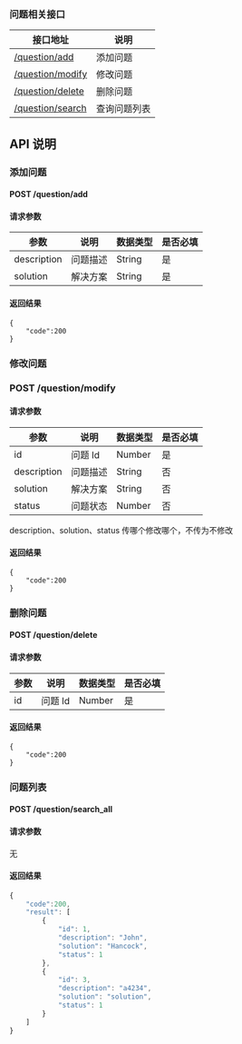 ### 问题相关接口

| 接口地址 | 说明 |
|---------|-----|
| [/question/add](#post-questionadd)       | 添加问题 |
| [/question/modify](#post-questionmodify) | 修改问题 |
| [/question/delete](#post-questiondelete) | 删除问题 |
| [/question/search](#post-questionsearch_all) | 查询问题列表 |

## API 说明

### 添加问题

#### POST /question/add

#### 请求参数

|参数|说明|数据类型|是否必填|
|---|----|------|------|
|description|问题描述 |String| 是|
|solution|解决方案 |String| 是|

#### 返回结果

```
{
	"code":200
}
```

### 修改问题

### POST /question/modify

#### 请求参数

|参数|说明|数据类型|是否必填|
|---|----|------|------|
|id|问题 Id |Number| 是|
|description|问题描述 |String| 否|
|solution|解决方案 |String| 否|
|status|问题状态 |Number| 否|

description、solution、status 传哪个修改哪个，不传为不修改

#### 返回结果

```
{
	"code":200
}
```

### 删除问题

#### POST /question/delete

#### 请求参数

|参数|说明|数据类型|是否必填|
|---|----|------|------|
|id|问题 Id |Number| 是|

#### 返回结果

```
{
	"code":200
}
```

### 问题列表

#### POST /question/search_all

#### 请求参数

无

#### 返回结果

```js
{
    "code":200,
    "result": [
        {
            "id": 1,
            "description": "John",
            "solution": "Hancock",
            "status": 1
        },
        {
            "id": 3,
            "description": "a4234",
            "solution": "solution",
            "status": 1
        }
    ]
}
```

